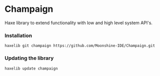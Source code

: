 # Champaign

Haxe library to extend functionality with low and high level system API's.

### Installation

```
haxelib git champaign https://github.com/Moonshine-IDE/Champaign.git
```

### Updating the library

```
haxelib update champaign
```